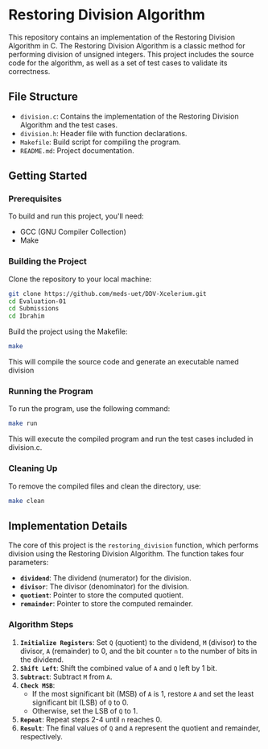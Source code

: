 # Restoring Division Algorithm

This repository contains an implementation of the Restoring Division Algorithm in C. The Restoring Division Algorithm is a classic method for performing division of unsigned integers. This project includes the source code for the algorithm, as well as a set of test cases to validate its correctness.

## File Structure

- `division.c`: Contains the implementation of the Restoring Division Algorithm and the test cases.
- `division.h`: Header file with function declarations.
- `Makefile`: Build script for compiling the program.
- `README.md`: Project documentation.

## Getting Started

### Prerequisites

To build and run this project, you'll need:
- GCC (GNU Compiler Collection)
- Make

### Building the Project

Clone the repository to your local machine:
```bash
git clone https://github.com/meds-uet/DDV-Xcelerium.git
cd Evaluation-01
cd Submissions
cd Ibrahim
```
Build the project using the Makefile:

```bash
make
```
This will compile the source code and generate an executable named division

### Running the Program
To run the program, use the following command:

```bash
make run
```
This will execute the compiled program and run the test cases included in division.c.

### Cleaning Up
To remove the compiled files and clean the directory, use:

```bash
make clean
```
## Implementation Details

The core of this project is the `restoring_division` function, which performs division using the Restoring Division Algorithm. The function takes four parameters:

- **`dividend`**: The dividend (numerator) for the division.
- **`divisor`**: The divisor (denominator) for the division.
- **`quotient`**: Pointer to store the computed quotient.
- **`remainder`**: Pointer to store the computed remainder.

### Algorithm Steps

1. **`Initialize Registers`**: Set `Q` (quotient) to the dividend, `M` (divisor) to the divisor, `A` (remainder) to 0, and the bit counter `n` to the number of bits in the dividend.
2. **`Shift Left`**: Shift the combined value of `A` and `Q` left by 1 bit.
3. **`Subtract`**: Subtract `M` from `A`.
4. **`Check MSB`**: 
   - If the most significant bit (MSB) of `A` is 1, restore `A` and set the least significant bit (LSB) of `Q` to 0.
   - Otherwise, set the LSB of `Q` to 1.
5. **`Repeat`**: Repeat steps 2-4 until `n` reaches 0.
6. **`Result`**: The final values of `Q` and `A` represent the quotient and remainder, respectively.

